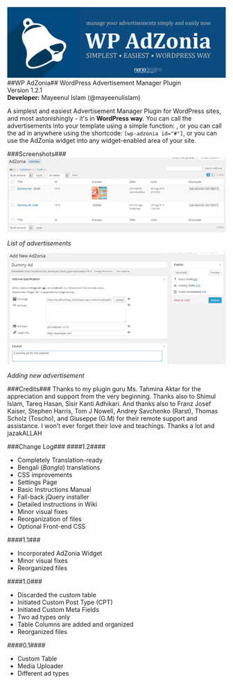 <img src="assets/banner-1544x500.png" alt="WP AdZonia - WordPress Ad Management Plugin"/>
##WP AdZonia##
WordPress Advertisement Manager Plugin<br>
Version 1.2.1<br>
<strong>Developer:</strong> Mayeenul Islam (@mayeenulislam)

A simplest and easiest Advertisement Manager Plugin for WordPress sites, and most astonishingly - it's in <strong>WordPress way</strong>. You can call the advertisements into your template using a simple function: <code><?php if ( function_exists( "show_adzonia" )  ) show_adzonia( # ); ?></code>, or you can call the ad in anywhere using the shortcode: <code>[wp-adzonia id="#"]</code>, or you can use the AdZonia widget into any widget-enabled area of your site.

###Screenshots###
<img src="assets/screenshot-1.png" alt="WP AdZonia - List of advertisements"/>
<p><em>List of advertisements</em></p>
<img src="assets/screenshot-2.png" alt="WP AdZonia - Adding new advertisement"/>
<p><em>Adding new advertisement</em></p>

###Credits###
Thanks to my plugin guru Ms. Tahmina Aktar for the appreciation and support from the very beginning.
Thanks also to Shimul Islam, Tareq Hasan, Sisir Kanti Adhikari. And thanks also to Franz Josef Kaiser, Stephen Harris, Tom J Nowell, Andrey Savchenko (Rarst), Thomas Scholz (Toscho), and Giuseppe (G.M) for their remote support and assistance. I won't ever forget their love and teachings. Thanks a lot and jazakALLAH

###Change Log###
####1.2####
* Completely Translation-ready
* Bengali (<em>Bangla</em>) translations
* CSS improvements
* Settings Page
* Basic Instructions Manual
* Fall-back jQuery installer
* Detailed instructions in Wiki
* Minor visual fixes
* Reorganization of files
* Optional Front-end CSS

####1.1###
* Incorporated AdZonia Widget
* Minor visual fixes
* Reorganized files

####1.0###
* Discarded the custom table
* Initiated Custom Post Type (CPT)
* Initiated Custom Meta Fields
* Two ad types only
* Table Columns are added and organized
* Reorganized files

####0.1####
* Custom Table
* Media Uploader
* Different ad types